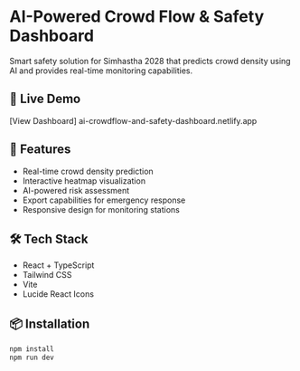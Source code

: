 # AI-Powered Crowd Flow & Safety Dashboard

Smart safety solution for Simhastha 2028 that predicts crowd density using AI and provides real-time monitoring capabilities.

## 🚀 Live Demo
[View Dashboard]  ai-crowdflow-and-safety-dashboard.netlify.app 

## 🎯 Features
- Real-time crowd density prediction
- Interactive heatmap visualization
- AI-powered risk assessment
- Export capabilities for emergency response
- Responsive design for monitoring stations

## 🛠️ Tech Stack
- React + TypeScript
- Tailwind CSS
- Vite
- Lucide React Icons

## 📦 Installation
```bash
npm install
npm run dev
